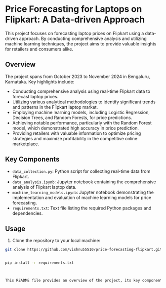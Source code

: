 # Price Forecasting for Laptops on Flipkart: A Data-driven Approach

This project focuses on forecasting laptop prices on Flipkart using a data-driven approach. By conducting comprehensive analysis and utilizing machine learning techniques, the project aims to provide valuable insights for retailers and consumers alike.

## Overview

The project spans from October 2023 to November 2024 in Bengaluru, Karnataka. Key highlights include:

- Conducting comprehensive analysis using real-time Flipkart data to forecast laptop prices.
- Utilizing various analytical methodologies to identify significant trends and patterns in the Flipkart laptop market.
- Employing machine learning models, including Logistic Regression, Decision Trees, and Random Forests, for price predictions.
- Achieving notable performance, particularly with the Random Forest model, which demonstrated high accuracy in price prediction.
- Providing retailers with valuable information to optimize pricing strategies and maximize profitability in the competitive online marketplace.

## Key Components

- `data_collection.py`: Python script for collecting real-time data from Flipkart.
- `data_analysis.ipynb`: Jupyter notebook containing the comprehensive analysis of Flipkart laptop data.
- `machine_learning_models.ipynb`: Jupyter notebook demonstrating the implementation and evaluation of machine learning models for price forecasting.
- `requirements.txt`: Text file listing the required Python packages and dependencies.

## Usage

1. Clone the repository to your local machine:

```bash
git clone https://github.com/vishnu55510/price-forecasting-flipkart.git


pip install -r requirements.txt



This README file provides an overview of the project, its key components, usage instructions, data sources, contribution guidelines, license information, and acknowledgments. Feel free to customize it further based on your specific project details.
